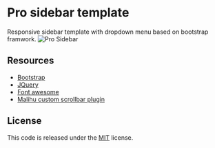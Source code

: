 
 # Pro sidebar template

Responsive sidebar template with dropdown menu based on bootstrap framwork.
![Pro Sidebar](https://user-images.githubusercontent.com/25878302/57788668-c5fb5400-7737-11e9-91b7-7fd02703774c.png)

## Resources
*   [Bootstrap](https://getbootstrap.com/docs/4.4/getting-started/download/#bootstrapcdn)
*   [JQuery](https://jquery.com/)
*   [Font awesome](https://fontawesome.com)
*   [Malihu custom scrollbar plugin](https://github.com/malihu/malihu-custom-scrollbar-plugin)

## License
This code is released under the [MIT](https://github.com/azouaoui-med/pro-sidebar-template/blob/gh-pages/LICENSE) license.

